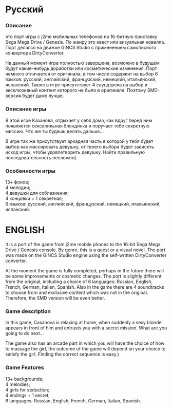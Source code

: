 # Русский
### Описание
это порт игры с j2me мобильных телефонов на 16-битную приставку Sega Mega Drive / Genesis. По жанру это квест или визуальная новелла. Порт делался на движке GINCS Studio с применением самописного конвертера DirtyConverter.

На данный момент игра полностью завершена, возможно в будущем будут какие-нибудь доработки или косметические изменения. Порт немного отличается от оригинала, в том числе содержит на выбор 6 языков: русский, английский, французский, немецкий, итальянский, испанский. Также в игре присутствует 4 саундтрека на выбор и эксклюзивный контент которого не было в оригинале. Поэтому SMD-версия будет даже лучше.

### Описание игры
В этой игре Казанова, отдыхает у себя дома, как вдруг перед ним появляется сексапильная блондинка и поручает тебе секретную миссию. Что же ты будешь делать дальше...


В игре так же присутствует аркадная часть в которой у тебя будет выбор как массировать девушку, от твоего выбора будет зависеть исход игры, чтобы удовлетворить девушку. Найти правильную последовательность несложно).

### Особенности игры
13+ фонов;<br>
4 мелодии;<br>
4 девушки для соблазнения;<br>
4 концовки + 1 секретная;<br>
6 языков: русский, английский, французский, немецкий, итальянский, испанский.

# ENGLISH
It is a port of the game from j2me mobile phones to the 16-bit Sega Mega Drive / Genesis console. By genre, this is a quest or a visual novel. The port was made on the GINCS Studio engine using the self-written DirtyConverter converter.

At the moment the game is fully completed, perhaps in the future there will be some improvements or cosmetic changes. The port is slightly different from the original, including a choice of 6 languages: Russian, English, French, German, Italian, Spanish. Also in the game there are 4 soundtracks to choose from and exclusive content which was not in the original. Therefore, the SMD version will be even better.

### Game description

In this game, Casanova is relaxing at home, when suddenly a sexy blonde appears in front of him and entrusts you with a secret mission. What are you going to do next...

The game also has an arcade part in which you will have the choice of how to massage the girl, the outcome of the game will depend on your choice to satisfy the girl. Finding the correct sequence is easy.)

### Game Features
13+ backgrounds;<br>
4 melodies;<br>
4 girls for seduction;<br>
4 endings + 1 secret;<br>
6 languages: Russian, English, French, German, Italian, Spanish.
